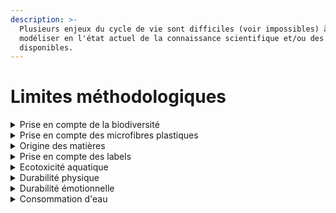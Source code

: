```yaml
---
description: >-
  Plusieurs enjeux du cycle de vie sont difficiles (voir impossibles) à
  modéliser en l'état actuel de la connaissance scientifique et/ou des données
  disponibles.
---
```


# Limites méthodologiques

<details>

<summary>Prise en compte de la biodiversité</summary>

La biodiversité est « la variabilité des organismes vivants de toute origine et de toutes sources » (Convention de Rio, 1992). Il s’agit donc de l’ensemble des classes du vivant à toute échelle spatiale ainsi que leurs caractères génétiques et leurs interactions, entre eux et avec le milieu.

Le maintien de la biodiversité est une des clés du bon fonctionnement planétaire. La biodiversité apporte de nombreux services écosystémiques.

Enjeux à addresser :&#x20;

* complexité d'évaluation des écosystèmes du fait des interractions multiples entre espèces
* meilleure différenciation des pratiques agricoles (culture en agriculture biologique vs agriculture conventionnelle)&#x20;

Plusieurs indicateurs de l'ACV ont une incidence sur la biodiversité (8 des 16 indicateurs PEF) mais sont insuffisants pour rendre compte des impacts de l'activité humaine sur la biodiversité (ex : plusieurs de ces indicateurs sont évalués uniquement sur l'Homme).&#x20;

</details>

<details>

<summary>Prise en compte des microfibres plastiques</summary>

Les textiles synthétiques rejettent des quantités importantes de fibres microplastiques lors du lavage et de l’utilisation, libérant des microplastiques dans les environnements terrestres et marins, ainsi que dans la chaîne alimentaire humaine.

La pollution micro-plastique provenant des matériaux synthétiques n'est actuellement pas prise en compte dans le socle ACV (donc dans le calculateur).

</details>

<details>

<summary>Origine des matières</summary>

Les modes de production/élevage et l'origine géographique de plusieurs matières naturelles (d'origine animale ou végétale) sont des enjeux clés sur l'impact environnemental final du produit.&#x20;

Ce niveau de détails n'est pas pris en compte dans le calculateur à ce stade.&#x20;

(exemple : l'élevage intensig est une des principales causes de déforestation par la culture de céréales sur brûlis en Amazonie).

</details>

<details>

<summary>Prise en compte des labels</summary>

La prise est en compte des labels n'est actuellement pas effective alors que ces derniers pourraient permettre d'affiner les résultats.

Par exemple, la certification Biologique permet de de réduire l’impact sur la consommation des ressources en eau, l’utilisation de pesticides, fertilisants, antibiotiques (si matière première animale) ainsi que la condition de vie des espèces d’élevage et l’utilisation d’OGM. De le même manière la labellisation Oeko-Tex® permet de réduire le risque lié à l’utilisation de produits chimiques et à la pollution de l’eau.

</details>

<details>

<summary>Ecotoxicité aquatique</summary>

L'utilisation de produits chimiques et auxiliaires durant le cycle de vie est conséquente (principalement lors de l'étape d'ennoblissement). Les rejets aqueux, bien que parfois traités, libèrent une quantité significative de substances toxiques pour les organismes aquatiques.&#x20;

La Banque Mondiale et l'Union Européenne estiment que 20% de la pollution aquatique provient de l'étape d'ennoblissement des produits textile ([source](https://www.europarl.europa.eu/news/en/headlines/society/20201208STO93327/the-impact-of-textile-production-and-waste-on-the-environment-infographic)).

Le calculateur ne prend pas en compte cet indicateur faute de données disponibles et suffisament fiables. Les facteurs de caractérisations actuellement utilisés dans la communauté ACV ne sont pas suffisament robustes tandis que les bains de teinture et leur niveau d'écotoxicité aquatique sont peu disponibles.

</details>

<details>

<summary>Durabilité physique</summary>

La prise en compte de la qualité intrinsèque des produits permettrait d'intégrer la durée de vie dans l'évaluation des produits. Différents travaux sont actuellement menés en France (projet Durhabi de l'IFTH) et au niveau européen (PEF) à ce sujet.

Une limite identifiée à ce sujet est le coût de mise en place des tests physiques.

</details>

<details>

<summary>Durabilité émotionnelle</summary>

Une des causes de fin de vie des vêtements est dûe à la lassitude des consommateurs (dans 30% des cas en moyenne selon 7 sondages retrouvés dans différentes études).&#x20;

Ce paramètre n'est actuellement pas pris en compte dans le calculateur ni par les référentiels existants basés sur l'ACV (socle technique de l'ADEME, PEF, etc.).&#x20;

De plus, bien que la sur-consommation des produits textile est une préocupation majeure de l'industrie, l'ACV ne permet pas aujourd'hui de s'attaquer à ce sujet car le facteur prix n'est pas adressé; ce dernier limite notamment la réparabilité des vêtements car il est souvent plus simple d'acheter un produit équivalent que de le réparer.&#x20;

</details>

<details>

<summary>Consommation d'eau</summary>

L'industrie textile utilise 4% de l'eau potable disponible dans le monde selon la _Ellen MacArthur Foundation_.

En moyenne, la production d'un t-shirt nécessite 2,700 litres d'eau tandis que celle d'un jean entre 7,000 et 10,000 ([source](https://www.ceseau.org/pollution-domestique-et-alternatives/eau-pollution-vetements-textile/)). \
\
Du fait des limites du socle technique actuellement utilisé, cet indicateur n'est pas pris en compte. &#x20;

</details>
